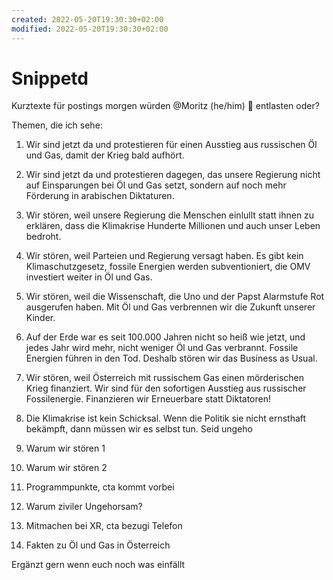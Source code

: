 ```yaml
---
created: 2022-05-20T19:30:30+02:00
modified: 2022-05-20T19:30:30+02:00
---
```


# Snippetd

Kurztexte für postings morgen würden @⁨Moritz (he/him) 🦋⁩ entlasten oder? 

Themen, die ich sehe:

1. Wir sind jetzt da und protestieren 
für einen Ausstieg aus russischen Öl und Gas,  damit der Krieg bald aufhört.

2. Wir sind jetzt da und protestieren dagegen, das unsere Regierung nicht auf Einsparungen bei Öl und Gas setzt, sondern auf noch mehr Förderung in arabischen Diktaturen.

3. Wir stören, weil unsere Regierung die Menschen einlullt statt ihnen zu erklären, dass die Klimakrise Hunderte Millionen und auch unser Leben bedroht. 

4. Wir stören, weil Parteien und Regierung versagt haben. Es gibt kein Klimaschutzgesetz, fossile Energien werden subventioniert, die OMV investiert weiter in Öl und Gas. 

5. Wir stören, weil die Wissenschaft, die Uno und der Papst Alarmstufe Rot ausgerufen haben. Mit Öl und Gas verbrennen wir die Zukunft unserer Kinder. 

6. Auf der Erde war es seit 100.000 Jahren nicht so heiß wie jetzt, und jedes Jahr wird mehr, nicht weniger Öl und Gas verbrannt. Fossile Energien führen in den Tod. Deshalb stören wir das Business as Usual.

7. Wir stören, weil Österreich mit russischem Gas einen mörderischen Krieg finanziert. Wir sind für den sofortigen Ausstieg aus russischer Fossilenergie. Finanzieren wir Erneuerbare statt Diktatoren! 

8. Die Klimakrise ist kein Schicksal. Wenn die Politik sie nicht ernsthaft bekämpft, dann müssen wir es selbst tun. Seid ungeho





2. Warum wir stören 1
3. Warum wir stören 2
4. Programmpunkte, cta kommt vorbei
5. Warum ziviler Ungehorsam?
6. Mitmachen bei XR, cta bezugi Telefon
7. Fakten zu Öl und Gas in Österreich 

Ergänzt gern wenn euch noch was einfällt
